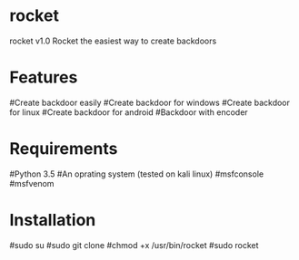 # rocket
rocket v1.0
Rocket the easiest way to create backdoors

# Features
#Create backdoor easily
#Create backdoor for windows
#Create backdoor for linux
#Create backdoor for android
#Backdoor with encoder

# Requirements
#Python 3.5
#An oprating system (tested on kali linux)
#msfconsole
#msfvenom

# Installation
#sudo su
#sudo git clone
#chmod +x /usr/bin/rocket
#sudo rocket
